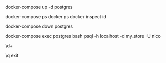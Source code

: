docker-compose up -d postgres

docker-compose ps
docker ps
docker inspect id

docker-compose down postgres

docker-compose exec postgres bash
psql -h localhost -d my_store -U nico

\d+

\q
exit